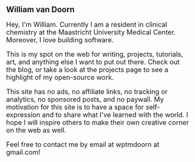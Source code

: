 <h2> William van Doorn </h2>

<span style="font-size:18px">
Hey, I'm William. Currently I am a resident in clinical chemistry at the Maastricht University
Medical Center. Moreover, I love building software. 

This is my spot on the web for writing, projects, tutorials, art, and anything else I want to put out there. Check out the blog, or take a look at the projects page to see a highlight of my open-source work.

This site has no ads, no affiliate links, no tracking or analytics, no sponsored posts, and no paywall. My motivation for this site is to have a space for self-expression and to share what I've learned with the world. I hope I will inspire others to make their own creative corner on the web as well.

Feel free to contact me by email at wptmdoorn at gmail.com!
</span>
